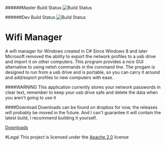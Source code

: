 ######Master Build Status
![Build Status](https://faylite.visualstudio.com/DefaultCollection/_apis/public/build/definitions/49df59e0-87ce-4415-9f4d-bfb7976f0491/1/badge)

######Dev Build Status
![Build Status](https://faylite.visualstudio.com/DefaultCollection/_apis/public/build/definitions/49df59e0-87ce-4415-9f4d-bfb7976f0491/2/badge)


# Wifi Manager
A wifi manager for Windows created in C#
Since Windows 8 and later Microsoft removed the ability to export the network profiles to a usb drive
and import it on other computers.
This program provides a nice GUI alternative to using netsh commands in the command line.
The progam is designed to run from a usb drive and is portable, so you can carry it around and
add/export profiles to new computers with ease.

####WARNING
This application currently stores your network passwords in clear text,
remember to keep your usb drive safe and delete the data when you aren't going to use it

####Download
Downloads can be found on dropbox for now, the releases will probably be moved in the future. And I can't
guarantee it will contain the latest build, I recommend building it yourself.

[Downloads](https://bit.ly/Faylite-WifiManager)

#Legal
This project is licensed under the [Apache 2.0](https://www.apache.org/licenses/LICENSE-2.0.txt) license
